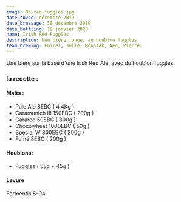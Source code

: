 ```yaml
---
image: 05-red-fuggles.jpg
date_cuvee: décembre 2019
date_brassage: 30 décembre 2019
date_bottling: 19 janvier 2020
name: Irish Red Fuggles
description: Une bière rouge, au houblon fuggles.
team_brewing: Enirel, Julie, Moustak, Neo, Pierre.
---
```

Une bière sur la base d'une Irish Red Ale, avec du houblon fuggles.


### la recette : 


#### Malts : 
* Pale Ale 8EBC ( 4,4Kg )
* Caramunich III 150EBC ( 200g )
* Carared 50EBC ( 300g )
* Chocowheat 1000EBC ( 50g )
* Spécial W 300EBC ( 200g )
* Fumé 8EBC ( 200g )

#### Houblons:
* Fuggles ( 55g + 45g )

#### Levure
Fermentis S-04

